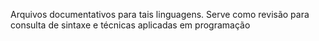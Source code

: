 Arquivos documentativos para tais linguagens. Serve como revisão para consulta de sintaxe e técnicas aplicadas em programação